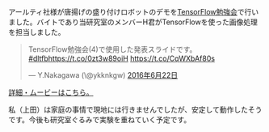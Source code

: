 アールティ社様が唐揚げの盛り付けロボットのデモを<a href="http://connpass.com/event/30845/" target="_blank">TensorFlow勉強会</a>で行いました。バイトであり当研究室のメンバーH君がTensorFlowを使った画像処理を担当しました。

<blockquote class="twitter-tweet" data-lang="ja"><p lang="ja" dir="ltr">TensorFlow勉強会(4)で使用した発表スライドです。<a href="https://twitter.com/hashtag/dltfb?src=hash">#dltfb</a><a href="https://t.co/0zt3w89oiH">https://t.co/0zt3w89oiH</a> <a href="https://t.co/CqWXbAf80s">https://t.co/CqWXbAf80s</a></p>&mdash; Y.Nakagawa (\@ykknkgw) <a href="https://twitter.com/ykknkgw/status/745601640082771969">2016年6月22日</a></blockquote>
<script async src="//platform.twitter.com/widgets.js" charset="utf-8"></script>

<a href="http://www.rt-net.jp/karaage1/" target="_blank">詳細・ムービーはこちら。</a>

私（上田）は家庭の事情で現地には行きませんでしたが、安定して動作したそうです。今後も研究室ぐるみで実験を重ねていく予定です。

